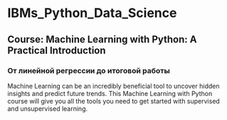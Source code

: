 # IBMs_Python_Data_Science
## Course: Machine Learning with Python: A Practical Introduction

### От линейной регрессии до итоговой работы

Machine Learning can be an incredibly beneficial tool to uncover hidden insights and predict future trends. This Machine Learning with Python course will give you all the tools you need to get started with supervised and unsupervised learning.
